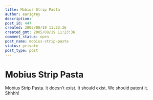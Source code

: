 ```yaml
---
title: Mobius Strip Pasta
author: ear1grey
description:
post_id: 447
created: 2005/08/19 11:23:36
created_gmt: 2005/08/19 11:23:36
comment_status: open
post_name: mobius-strip-pasta
status: private
post_type: post
---
```


# Mobius Strip Pasta

Mobius Strip Pasta. It doesn't exist. It should exist. We should patent it. Shhhh!
